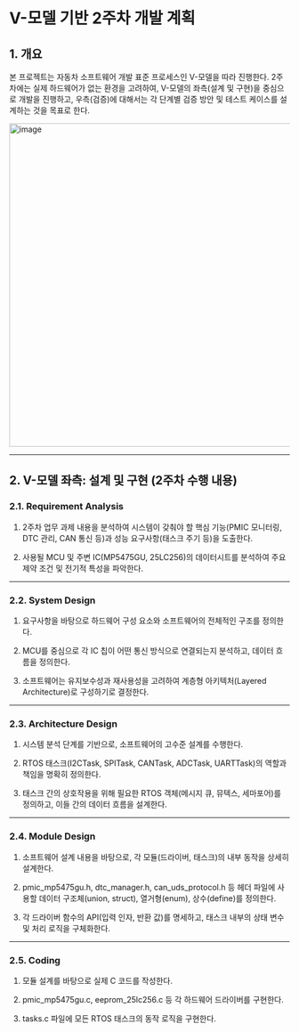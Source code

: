 # V-모델 기반 2주차 개발 계획

## 1. 개요
본 프로젝트는 자동차 소프트웨어 개발 표준 프로세스인 V-모델을 따라 진행한다. 2주차에는 실제 하드웨어가 없는 환경을 고려하여, V-모델의 좌측(설계 및 구현)을 중심으로 개발을 진행하고, 우측(검증)에 대해서는 각 단계별 검증 방안 및 테스트 케이스를 설계하는 것을 목표로 한다.

<img width="1338" height="581" alt="image" src="https://github.com/user-attachments/assets/75c7a634-5124-46c4-badd-5051086a59bd" />

---

## 2. V-모델 좌측: 설계 및 구현 (2주차 수행 내용)
### 2.1. Requirement Analysis

1. 2주차 업무 과제 내용을 분석하여 시스템이 갖춰야 할 핵심 기능(PMIC 모니터링, DTC 관리, CAN 통신 등)과 성능 요구사항(태스크 주기 등)을 도출한다.

2. 사용될 MCU 및 주변 IC(MP5475GU, 25LC256)의 데이터시트를 분석하여 주요 제약 조건 및 전기적 특성을 파악한다.

---

### 2.2. System Design 

1. 요구사항을 바탕으로 하드웨어 구성 요소와 소프트웨어의 전체적인 구조를 정의한다.

2. MCU를 중심으로 각 IC 칩이 어떤 통신 방식으로 연결되는지 분석하고, 데이터 흐름을 정의한다.

3. 소프트웨어는 유지보수성과 재사용성을 고려하여 계층형 아키텍처(Layered Architecture)로 구성하기로 결정한다.

---

### 2.3. Architecture Design 

1. 시스템 분석 단계를 기반으로, 소프트웨어의 고수준 설계를 수행한다.

2. RTOS 태스크(I2CTask, SPITask, CANTask, ADCTask, UARTTask)의 역할과 책임을 명확히 정의한다.

3. 태스크 간의 상호작용을 위해 필요한 RTOS 객체(메시지 큐, 뮤텍스, 세마포어)를 정의하고, 이들 간의 데이터 흐름을 설계한다.


---

### 2.4. Module Design

1. 소프트웨어 설계 내용을 바탕으로, 각 모듈(드라이버, 태스크)의 내부 동작을 상세히 설계한다.

2. pmic_mp5475gu.h, dtc_manager.h, can_uds_protocol.h 등 헤더 파일에 사용할 데이터 구조체(union, struct), 열거형(enum), 상수(define)를 정의한다.

3. 각 드라이버 함수의 API(입력 인자, 반환 값)를 명세하고, 태스크 내부의 상태 변수 및 처리 로직을 구체화한다.

---

### 2.5. Coding

1. 모듈 설계를 바탕으로 실제 C 코드를 작성한다.

2. pmic_mp5475gu.c, eeprom_25lc256.c 등 각 하드웨어 드라이버를 구현한다.

3. tasks.c 파일에 모든 RTOS 태스크의 동작 로직을 구현한다.
